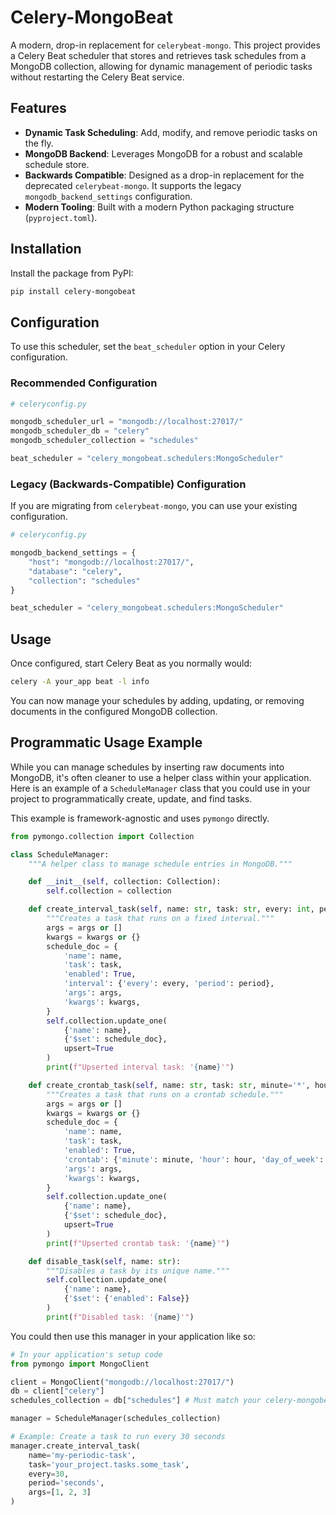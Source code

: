 # Celery-MongoBeat

A modern, drop-in replacement for `celerybeat-mongo`. This project provides a Celery Beat scheduler that stores and retrieves task schedules from a MongoDB collection, allowing for dynamic management of periodic tasks without restarting the Celery Beat service.

## Features

- **Dynamic Task Scheduling**: Add, modify, and remove periodic tasks on the fly.
- **MongoDB Backend**: Leverages MongoDB for a robust and scalable schedule store.
- **Backwards Compatible**: Designed as a drop-in replacement for the deprecated `celerybeat-mongo`. It supports the legacy `mongodb_backend_settings` configuration.
- **Modern Tooling**: Built with a modern Python packaging structure (`pyproject.toml`).

## Installation

Install the package from PyPI:

```bash
pip install celery-mongobeat
```

## Configuration

To use this scheduler, set the `beat_scheduler` option in your Celery configuration.

### Recommended Configuration

```python
# celeryconfig.py

mongodb_scheduler_url = "mongodb://localhost:27017/"
mongodb_scheduler_db = "celery"
mongodb_scheduler_collection = "schedules"

beat_scheduler = "celery_mongobeat.schedulers:MongoScheduler"
```

### Legacy (Backwards-Compatible) Configuration

If you are migrating from `celerybeat-mongo`, you can use your existing configuration.

```python
# celeryconfig.py

mongodb_backend_settings = {
    "host": "mongodb://localhost:27017/",
    "database": "celery",
    "collection": "schedules"
}

beat_scheduler = "celery_mongobeat.schedulers:MongoScheduler"
```

## Usage

Once configured, start Celery Beat as you normally would:

```bash
celery -A your_app beat -l info
```

You can now manage your schedules by adding, updating, or removing documents in the configured MongoDB collection.

## Programmatic Usage Example

While you can manage schedules by inserting raw documents into MongoDB, it's often cleaner to use a helper class within your application. Here is an example of a `ScheduleManager` class that you could use in your project to programmatically create, update, and find tasks.

This example is framework-agnostic and uses `pymongo` directly.

```python
from pymongo.collection import Collection

class ScheduleManager:
    """A helper class to manage schedule entries in MongoDB."""

    def __init__(self, collection: Collection):
        self.collection = collection

    def create_interval_task(self, name: str, task: str, every: int, period: str = 'seconds', args=None, kwargs=None):
        """Creates a task that runs on a fixed interval."""
        args = args or []
        kwargs = kwargs or {}
        schedule_doc = {
            'name': name,
            'task': task,
            'enabled': True,
            'interval': {'every': every, 'period': period},
            'args': args,
            'kwargs': kwargs,
        }
        self.collection.update_one(
            {'name': name},
            {'$set': schedule_doc},
            upsert=True
        )
        print(f"Upserted interval task: '{name}'")

    def create_crontab_task(self, name: str, task: str, minute='*', hour='*', day_of_week='*', args=None, kwargs=None):
        """Creates a task that runs on a crontab schedule."""
        args = args or []
        kwargs = kwargs or {}
        schedule_doc = {
            'name': name,
            'task': task,
            'enabled': True,
            'crontab': {'minute': minute, 'hour': hour, 'day_of_week': day_of_week},
            'args': args,
            'kwargs': kwargs,
        }
        self.collection.update_one(
            {'name': name},
            {'$set': schedule_doc},
            upsert=True
        )
        print(f"Upserted crontab task: '{name}'")

    def disable_task(self, name: str):
        """Disables a task by its unique name."""
        self.collection.update_one(
            {'name': name},
            {'$set': {'enabled': False}}
        )
        print(f"Disabled task: '{name}'")

```

You could then use this manager in your application like so:

```python
# In your application's setup code
from pymongo import MongoClient

client = MongoClient("mongodb://localhost:27017/")
db = client["celery"]
schedules_collection = db["schedules"] # Must match your celery-mongobeat config

manager = ScheduleManager(schedules_collection)

# Example: Create a task to run every 30 seconds
manager.create_interval_task(
    name='my-periodic-task',
    task='your_project.tasks.some_task',
    every=30,
    period='seconds',
    args=[1, 2, 3]
)

```